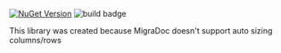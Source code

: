 [![NuGet Version](https://img.shields.io/nuget/v/PdfLibSharp?link=https%3A%2F%2Fwww.nuget.org%2Fpackages%2FPdfLibSharp)](https://www.nuget.org/packages/PdfLibSharp) ![build badge](https://github.com/snargledorf/PdfLibSharp/actions/workflows/build-and-test.yml/badge.svg)

This library was created because MigraDoc doesn't support auto sizing columns/rows
